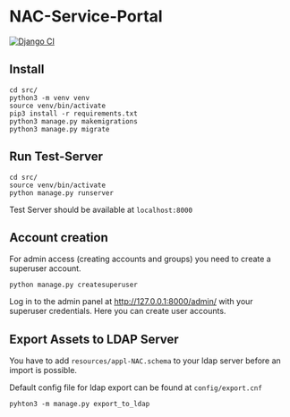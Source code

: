# NAC-Service-Portal
[![Django CI](https://github.com/UKB-IT-Sec/NAC-Service-Portal/actions/workflows/django.yml/badge.svg)](https://github.com/UKB-IT-Sec/NAC-Service-Portal/actions/workflows/django.yml)

## Install
```
cd src/
python3 -m venv venv
source venv/bin/activate
pip3 install -r requirements.txt
python3 manage.py makemigrations
python3 manage.py migrate
```

## Run Test-Server
```
cd src/
source venv/bin/activate
python manage.py runserver
```
Test Server should be available at `localhost:8000`

## Account creation

For admin access (creating accounts and groups) you need to create a superuser account.

```
python manage.py createsuperuser
```
Log in to the admin panel at http://127.0.0.1:8000/admin/ with your superuser credentials. Here you can create user accounts. 

## Export Assets to LDAP Server
You have to add `resources/appl-NAC.schema` to your ldap server before an import is possible.

Default config file for ldap export can be found at `config/export.cnf`
```
pyhton3 -m manage.py export_to_ldap
```

